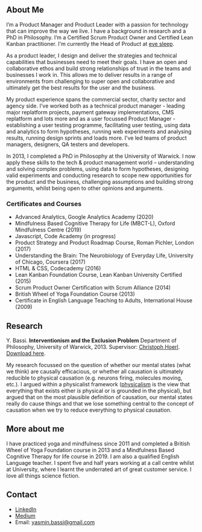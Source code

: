 ## About Me

I’m a Product Manager and Product Leader with a passion for technology that can improve the way we live. I have a background in research and a PhD in Philosophy. I’m a Certified Scrum Product Owner and Certified Lean Kanban practitioner. I'm currently the Head of Product at [eve sleep](https://www.evesleep.co.uk/).  

As a product leader, I design and deliver the strategies and technical capabilities that businesses need to meet their goals. I have an open and collaborative ethos and build strong relationships of trust in the teams and businesses I work in. This allows me to deliver results in a range of environments from challenging to super open and collaborative and ultimately get the best results for the user and the business. 

My product experience spans the commercial sector, charity sector and agency side. I've worked both as a technical product manager - leading major replatform projects, payment gateway implementations, CMS replatform and lots more and as a user focussed Product Manager - establishing a user testing programme, facilitating user testing, using data and analytics to form hypotheses, running web experiments and analysing results, running design sprints and loads more. I've led teams of product managers, designers, QA testers and developers.    

In 2013, I completed a PhD in Philosophy at the University of Warwick. I now apply these skills to the tech & product management world – understanding and solving complex problems, using data to form hypotheses, designing valid experiments and conducting research to scope new opportunities for the product and the business, challenging assumptions and building strong arguments, whilst being open to other opinions and arguments. 

### Certificates and Courses
- Advanced Analytics, Google Analytics Academy (2020)
- Mindfulness Based Cognitive Therapy for Life (MBCT-L), Oxford Mindfulness Centre (2019)
- Javascript, Code Academy (in progress)
- Product Strategy and Product Roadmap Course, Roman Pichler, London (2017)
- Understanding the Brain: The Neurobiology of Everyday Life, University of Chicago, Coursera (2017)
- HTML & CSS, Codecademy (2016)
- Lean Kanban Foundation Course, Lean Kanban University Certified (2015)
- Scrum Product Owner Certification with Scrum Alliance (2014)
- British Wheel of Yoga Foundation Course (2013)
- Certificate in English Language Teaching to Adults, International House (2009) 

## Research

Y. Bassi. **Interventionism and the Exclusion Problem** Department of Philosophy, University of Warwick, 2013.
Supervisor: [Christoph Hoerl](https://www2.warwick.ac.uk/fac/soc/philosophy/people/hoerl/). [Download here](https://philpapers.org/profile/68161). 

My research focussed on the question of whether our mental states (what we think) are causally efficacious, or whether all causation is ultimately reducible to physical causation (e.g. neurons firing, molecules moving, etc.). I argued within a physicalist framework ([physicalism](https://plato.stanford.edu/entries/physicalism/) is the view that everything that exists either _is_ physical or is grounded in the physical), but argued that on the most plausible definition of causation, our mental states really do cause things and that we lose something central to the concept of causation when we try to reduce everything to physical causation. 

## More about me 
I have practiced yoga and mindfulness since 2011 and completed a British Wheel of Yoga Foundation course in 2013 and a Mindfulness Based Cognitive Therapy for life course in 2019. I am also a qualified English Language teacher. I spent five and half years working at a call centre whilst at University, where I learnt the underrated art of great customer service. I love all things science fiction. 

## Contact
- [LinkedIn](https://www.linkedin.com/in/yasmin-bassi-75645b116/)
- [Medium](https://medium.com/@yasmin.bassi)
- Email: yasmin.bassi@gmail.com
